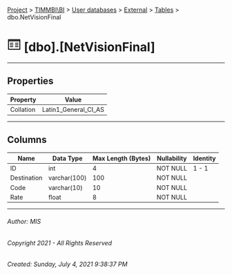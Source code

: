 #### 

[Project](../../../../index.md) > [TIMMBI\\BI](../../../index.md) > [User databases](../../index.md) > [External](../index.md) > [Tables](Tables.md) > dbo.NetVisionFinal

# ![Tables](../../../../Images/Table32.png) [dbo].[NetVisionFinal]

---

## <a name="#properties"></a>Properties

| Property | Value |
|---|---|
| Collation | Latin1_General_CI_AS |


---

## <a name="#columns"></a>Columns

| Name | Data Type | Max Length (Bytes) | Nullability | Identity |
|---|---|---|---|---|
| ID | int | 4 | NOT NULL | 1 - 1 |
| Destination | varchar(100) | 100 | NOT NULL |  |
| Code | varchar(10) | 10 | NOT NULL |  |
| Rate | float | 8 | NOT NULL |  |


---

###### Author:  MIS

###### Copyright 2021 - All Rights Reserved

###### Created: Sunday, July 4, 2021 9:38:37 PM

